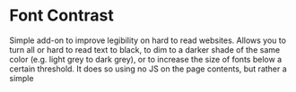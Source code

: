 # Font Contrast

Simple add-on to improve legibility on hard to read websites. Allows you to turn all or hard to read text to 
black, to dim to a darker shade of the same color (e.g. light grey to dark grey), or to increase 
the size of fonts below a certain threshold. It does so using no JS on the page contents, but rather a simple <style> element.

Download at: https://addons.mozilla.org/firefox/addon/font-contrast-fix/

## License

GPL-3.0

